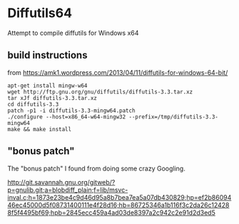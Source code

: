 # Diffutils64
Attempt to compile diffutils for Windows x64

## build instructions
from https://amk1.wordpress.com/2013/04/11/diffutils-for-windows-64-bit/

    apt-get install mingw-w64
    wget http://ftp.gnu.org/gnu/diffutils/diffutils-3.3.tar.xz
    tar xJf diffutils-3.3.tar.xz
    cd diffutils-3.3
    patch -p1 -i diffutils-3.3-mingw64.patch
    ./configure --host=x86_64-w64-mingw32 --prefix=/tmp/diffutils-3.3-mingw64
    make && make install

## "bonus patch"

The "bonus patch" I found from doing some crazy Googling.

http://git.savannah.gnu.org/gitweb/?p=gnulib.git;a=blobdiff_plain;f=lib/msvc-inval.c;h=1873e23be4c9d46d95a8b7bea7ea5a07db430829;hp=ef2b8609446ec45000d5f08731400111e4f28d16;hb=86725346a1b116f3c2da26c124288f5f4495bf69;hpb=2845ecc459a4ad03de8397a2c942c2e91d2d3ed5
